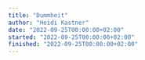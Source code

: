 ```yaml
---
title: "Dummheit"
author: "Heidi Kastner"
date: "2022-09-25T00:00:00+02:00"
started: "2022-09-25T00:00:00+02:00"
finished: "2022-09-25T00:00:00+02:00"
---
```

